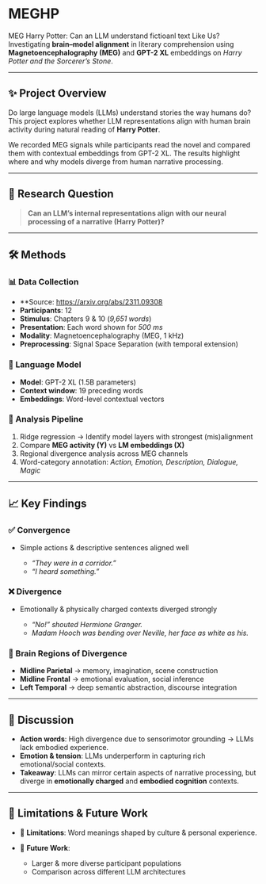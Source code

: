 # MEGHP
MEG Harry Potter: Can an LLM understand fictioanl text Like Us?
Investigating **brain–model alignment** in literary comprehension using **Magnetoencephalography (MEG)** and **GPT-2 XL** embeddings on *Harry Potter and the Sorcerer’s Stone*.

---

## ✨ Project Overview

Do large language models (LLMs) understand stories the way humans do?
This project explores whether LLM representations align with human brain activity during natural reading of **Harry Potter**.

We recorded MEG signals while participants read the novel and compared them with contextual embeddings from GPT-2 XL. The results highlight where and why models diverge from human narrative processing.

---

## 🧩 Research Question

> **Can an LLM’s internal representations align with our neural processing of a narrative (Harry Potter)?**

---

## 🛠️ Methods

### 📊 Data Collection
* **Source: https://arxiv.org/abs/2311.09308 
* **Participants**: 12
* **Stimulus**: Chapters 9 & 10 (*9,651 words*)
* **Presentation**: Each word shown for *500 ms*
* **Modality**: Magnetoencephalography (MEG, 1 kHz)
* **Preprocessing**: Signal Space Separation (with temporal extension)

### 🤖 Language Model

* **Model**: GPT-2 XL (1.5B parameters)
* **Context window**: 19 preceding words
* **Embeddings**: Word-level contextual vectors

### 🔎 Analysis Pipeline

1. Ridge regression → Identify model layers with strongest (mis)alignment
2. Compare **MEG activity (Y)** vs **LM embeddings (X)**
3. Regional divergence analysis across MEG channels
4. Word-category annotation: *Action, Emotion, Description, Dialogue, Magic*

---

## 📈 Key Findings

### ✅ Convergence

* Simple actions & descriptive sentences aligned well

  * *“They were in a corridor.”*
  * *“I heard something.”*

### ❌ Divergence

* Emotionally & physically charged contexts diverged strongly

  * *“No!” shouted Hermione Granger.*
  * *Madam Hooch was bending over Neville, her face as white as his.*

### 🧠 Brain Regions of Divergence

* **Midline Parietal** → memory, imagination, scene construction
* **Midline Frontal** → emotional evaluation, social inference
* **Left Temporal** → deep semantic abstraction, discourse integration

---

## 📜 Discussion

* **Action words**: High divergence due to sensorimotor grounding → LLMs lack embodied experience.
* **Emotion & tension**: LLMs underperform in capturing rich emotional/social contexts.
* **Takeaway**: LLMs can mirror certain aspects of narrative processing, but diverge in **emotionally charged** and **embodied cognition** contexts.

---

## 🚧 Limitations & Future Work

* 📌 **Limitations**: Word meanings shaped by culture & personal experience.
* 🔮 **Future Work**:

  * Larger & more diverse participant populations
  * Comparison across different LLM architectures
